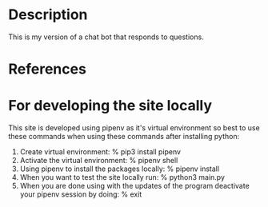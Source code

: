 # Description
This is my version of a chat bot that responds to questions.

# References

# For developing the site locally
This site is developed using pipenv as it's virtual environment so best to use these commands when using these commands after installing python:

1. Create virtual environment: % pip3 install pipenv
2. Activate the virtual environment: % pipenv shell
3. Using pipenv to install the packages locally: % pipenv install
4. When you want to test the site locally run: % python3 main.py
5. When you are done using with the updates of the program deactivate your pipenv session by doing: % exit